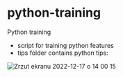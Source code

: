 # python-training
Python training
- script for training python features
- tips folder contains python tips:

![Zrzut ekranu 2022-12-17 o 14 00 15](https://user-images.githubusercontent.com/7273568/208243095-8a2c3b2b-4e3b-4066-9542-601ec5a59117.png)

